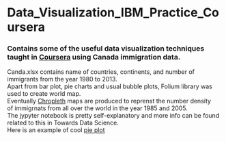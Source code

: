 # Data_Visualization_IBM_Practice_Coursera
### Contains some of the useful data visualization techniques taught in [Coursera](https://www.coursera.org/learn/python-for-data-visualization) using Canada immigration data. 
Canda.xlsx contains name of countries, continents, and number of immigrants from the year 1980 to 2013.<br> 
Apart from bar plot, pie charts and usual bubble plots, Folium library was used to create world map. <br> 
Eventually [Chropleth](https://en.wikipedia.org/wiki/Choropleth_map) maps are produced to reprenst the number density <br> of immigrnats from all over the world in the year 1985 and 2005. <br>
The jypyter notebook is pretty self-explanatory and more info can be found related to this in Towards Data Science. <br>
Here is an example of cool [pie plot](https://github.com/suvoooo/Data_Visualization_IBM_Practice_Coursera/blob/master/Pie_Imm_to_Canda_Cont_1985_2005.png) 
